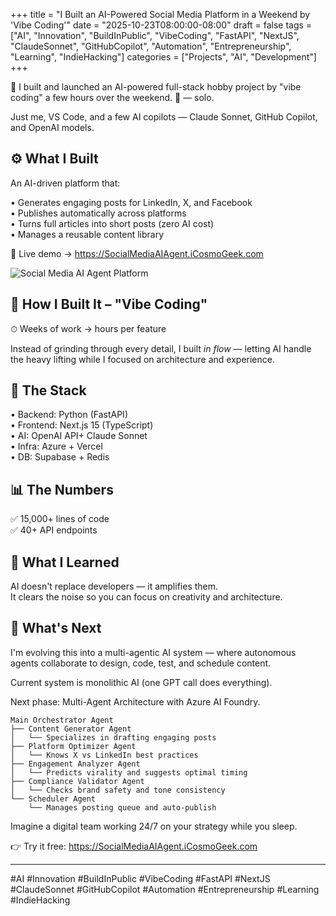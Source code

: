 +++
title = "I Built an AI-Powered Social Media Platform in a Weekend by 'Vibe Coding'"
date = "2025-10-23T08:00:00-08:00"
draft = false
tags = ["AI", "Innovation", "BuildInPublic", "VibeCoding", "FastAPI", "NextJS", "ClaudeSonnet", "GitHubCopilot", "Automation", "Entrepreneurship", "Learning", "IndieHacking"]
categories = ["Projects", "AI", "Development"]
+++

🎉 I built and launched an AI-powered full-stack hobby project by "vibe coding" a few hours over the weekend. 🚀 — solo.

Just me, VS Code, and a few AI copilots — Claude Sonnet, GitHub Copilot, and OpenAI models.

## ⚙️ What I Built

An AI-driven platform that:

• Generates engaging posts for LinkedIn, X, and Facebook  
• Publishes automatically across platforms  
• Turns full articles into short posts (zero AI cost)  
• Manages a reusable content library  

🔗 Live demo → https://SocialMediaAIAgent.iCosmoGeek.com

![Social Media AI Agent Platform](social-media-ai-agent-screenshot.png)

## 🧠 How I Built It – "Vibe Coding"

⏱ Weeks of work → hours per feature

Instead of grinding through every detail, I built *in flow* — letting AI handle the heavy lifting while I focused on architecture and experience.

## 🧰 The Stack

• Backend: Python (FastAPI)  
• Frontend: Next.js 15 (TypeScript)  
• AI: OpenAI API+ Claude Sonnet  
• Infra: Azure + Vercel  
• DB: Supabase + Redis  

## 📊 The Numbers

✅ 15,000+ lines of code  
✅ 40+ API endpoints  

## 🎯 What I Learned

AI doesn't replace developers — it amplifies them.  
It clears the noise so you can focus on creativity and architecture.

## 🔮 What's Next

I'm evolving this into a multi-agentic AI system — where autonomous agents collaborate to design, code, test, and schedule content.

Current system is monolithic AI (one GPT call does everything). 

Next phase: Multi-Agent Architecture with Azure AI Foundry.

```
Main Orchestrator Agent
├── Content Generator Agent
│   └── Specializes in drafting engaging posts
├── Platform Optimizer Agent
│   └── Knows X vs LinkedIn best practices
├── Engagement Analyzer Agent
│   └── Predicts virality and suggests optimal timing
├── Compliance Validator Agent
│   └── Checks brand safety and tone consistency
└── Scheduler Agent
    └── Manages posting queue and auto-publish
```

Imagine a digital team working 24/7 on your strategy while you sleep.

👉 Try it free: https://SocialMediaAIAgent.iCosmoGeek.com

---

#AI #Innovation #BuildInPublic #VibeCoding #FastAPI #NextJS #ClaudeSonnet #GitHubCopilot #Automation #Entrepreneurship #Learning #IndieHacking
